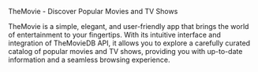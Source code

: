TheMovie - Discover Popular Movies and TV Shows

TheMovie is a simple, elegant, and user-friendly app that brings the world of entertainment to your fingertips. With its intuitive interface and integration of TheMovieDB API, it allows you to explore a carefully curated catalog of popular movies and TV shows, providing you with up-to-date information and a seamless browsing experience.
